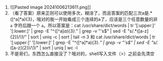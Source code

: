 1. ![[Pasted image 20241006213611.png]]
2. （看了答案）原来正则可以使用多次，糊涂了，而且答案的匹配三次a是.\* ([\^a]\*a){3}，哦对的我一开始看成三个连续的a了，应该是三个任意数量的非 `a` 字符后跟一个 `a`。所以答案是：cat /usr/share/dict/words | tr '[:upper:]' '[:lower:]'  | grep -E "^([\^a]*a){3}.*" | grep -v "'s$" | sed -E "s/.\*([a-z]{2})/\1/" | sort | uniq -c | sort | tail -n 3 和 cat /usr/share/dict/words | tr '[:upper:]' '[:lower:]'  | grep -E "^([\^a]\*a){3}.*" | grep -v "'s\$" | sed -E "s/.*([a-z]{2})/\1/" | sort | uniq | wc -l
3. 不是哥们，东西怎么直接没了？哦对的，shell写入文件（>）之前会先清空
